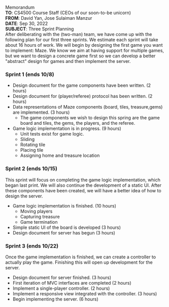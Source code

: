 Memorandum  
**TO**: CS4500 Course Staff (CEOs of our soon-to-be unicorn)  
**FROM**: David Yan, Jose Sulaiman Manzur  
**DATE**: Sep 30, 2022  
**SUBJECT**: Three Sprint Planning  
After deliberating with the (two-man) team, we have come up with the following plan for our first three sprints. We estimate each
sprint will take about 16 hours of work. We will begin by designing the first game you want to implement: Maze. We know we
aim at having support for multiple games, but we want to design a concrete game first so we can develop a better "abstract"
design for games and then implement the server.
### Sprint 1 (ends 10/8)
- Design document for the game components have been written. (2 hours)
- Design document for (player/referee) protocol has been written. (2 hours)
- Data representations of Maze components (board, tiles, treasure,gems) are implemented. (3 hours)
  - The game components we wish to design this spring are the game board and tiles, the gems, the players, and the referee.
- Game logic implementation is in progress. (9 hours)
  - Unit tests exist for game logic.
  - Sliding
  - Rotating tile
  - Placing tile
  - Assigning home and treasure location

### Sprint 2 (ends 10/15)

This sprint will focus on completing the game logic implementation, which began last print.
We will also continue the development of a static UI. After these components have been
created, we will have a better idea of how to design the server.

- Game logic implementation is finished. (10 hours)
  - Moving players
  - Capturing treasure
  - Game termination
- Simple static UI of the board is developed (3 hours)
- Design document for server has begun (3 hours)

### Sprint 3 (ends 10/22)

Once the game implementation is finished, we can create a controller to actually play the game.
Finishing this will open up development for the server.

- Design document for server finished. (3 hours)
- First iteration of MVC interfaces are completed (2 hours)
- Implement a single-player controller. (2 hours)
- Implement a responsive view integrated with the controller. (3 hours)
- Begin implementing the server. (6 hours)